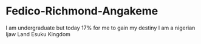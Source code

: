 # Fedico-Richmond-Angakeme
I am undergraduate but today 17% for me to gain my destiny I am a nigerian Ijaw Land Esuku Kingdom 
